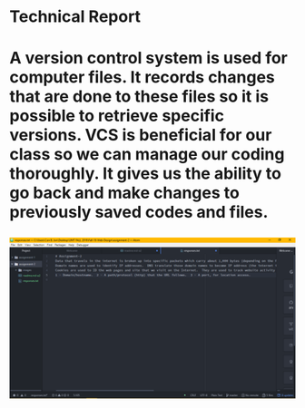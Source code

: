 <h1>Technical Report<h1>
<p>A version control system is used for computer files.  It records changes that are done to these files so it is possible to retrieve specific versions.  VCS is beneficial for our class so we can manage our coding thoroughly.  It gives us the ability to go back and make changes to previously saved codes and files.<p>

<img src="./images/screenshot-a2.png" alt="Screenshot">
